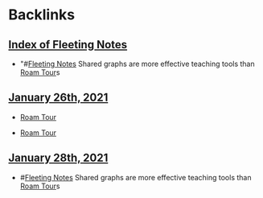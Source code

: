 
# Backlinks
## [Index of Fleeting Notes](<Index of Fleeting Notes.md>)
- "#[Fleeting Notes](<Fleeting Notes.md>) Shared graphs are more effective teaching tools than [Roam Tour](<Roam Tour.md>)s

## [January 26th, 2021](<January 26th, 2021.md>)
- [Roam Tour](<Roam Tour.md>)

- [Roam Tour](<Roam Tour.md>)

## [January 28th, 2021](<January 28th, 2021.md>)
- #[Fleeting Notes](<Fleeting Notes.md>) Shared graphs are more effective teaching tools than [Roam Tour](<Roam Tour.md>)s

